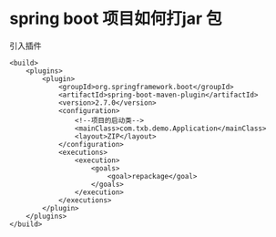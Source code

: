 # spring boot 项目如何打jar 包

引入插件

    <build>
        <plugins>
            <plugin>
                <groupId>org.springframework.boot</groupId>
                <artifactId>spring-boot-maven-plugin</artifactId>
                <version>2.7.0</version>
                <configuration>
                    <!--项目的启动类-->
                    <mainClass>com.txb.demo.Application</mainClass>
                    <layout>ZIP</layout>
                </configuration>
                <executions>
                    <execution>
                        <goals>
                            <goal>repackage</goal>
                        </goals>
                    </execution>
                </executions>
            </plugin>
        </plugins>
    </build>